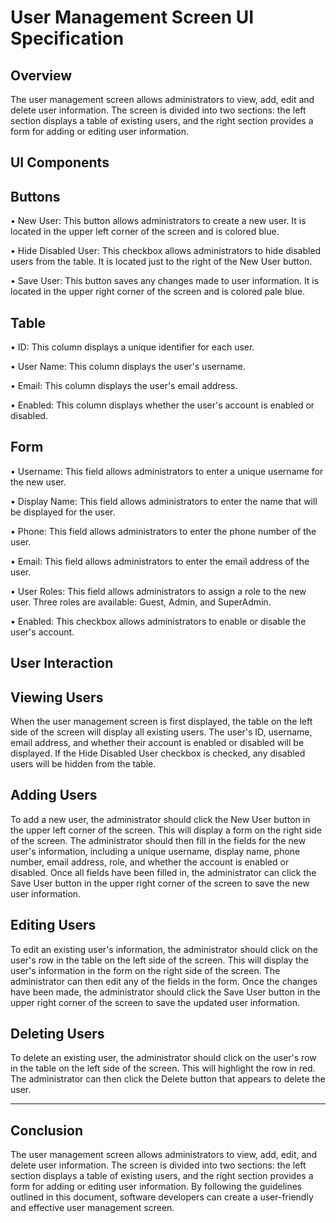 # User Management Screen UI Specification

## **Overview**
The user management screen allows administrators to view, add, edit and delete user information. The screen is divided into two sections: the left section displays a table of existing users, and the right section provides a form for adding or editing user information.
## **UI Components** 
## Buttons
•	New User: This button allows administrators to create a new user. It is located in the upper left corner of the screen and is colored blue.

•	Hide Disabled User: This checkbox allows administrators to hide disabled users from the table. It is located just to the right of the New User button.

•	Save User: This button saves any changes made to user information. It is located in the upper right corner of the screen and is colored pale blue.

## Table
•	ID: This column displays a unique identifier for each user.

•	User Name: This column displays the user's username.

•	Email: This column displays the user's email address.

•	Enabled: This column displays whether the user's account is enabled or disabled.

## Form
•	Username: This field allows administrators to enter a unique username for the new user.


•	Display Name: This field allows administrators to enter the name that will be displayed for the user.

•	Phone: This field allows administrators to enter the phone number of the user.

•	Email: This field allows administrators to enter the email address of the user.

•	User Roles: This field allows administrators to assign a role to the new user. Three roles are available: Guest, Admin, and SuperAdmin.

•	Enabled: This checkbox allows administrators to enable or disable the user's account.

## **User Interaction**

## Viewing Users
When the user management screen is first displayed, the table on the left side of the screen will display all existing users. The user's ID, username, email address, and whether their account is enabled or disabled will be displayed.
If the Hide Disabled User checkbox is checked, any disabled users will be hidden from the table.

## Adding Users

To add a new user, the administrator should click the New User button in the upper left corner of the screen. This will display a form on the right side of the screen. The administrator should then fill in the fields for the new user's information, including a unique username, display name, phone number, email address, role, and whether the account is enabled or disabled.
Once all fields have been filled in, the administrator can click the Save User button in the upper right corner of the screen to save the new user information.

## Editing Users
To edit an existing user's information, the administrator should click on the user's row in the table on the left side of the screen. This will display the user's information in the form on the right side of the screen. The administrator can then edit any of the fields in the form.
Once the changes have been made, the administrator should click the Save User button in the upper right corner of the screen to save the updated user information.
## Deleting Users
To delete an existing user, the administrator should click on the user's row in the table on the left side of the screen. This will highlight the row in red. The administrator can then click the Delete button that appears to delete the user.

---

## **Conclusion**
The user management screen allows administrators to view, add, edit, and delete user information. The screen is divided into two sections: the left section displays a table of existing users, and the right section provides a form for adding or editing user information. By following the guidelines outlined in this document, software developers can create a user-friendly and effective user management screen.
